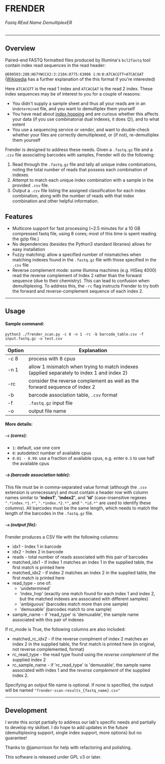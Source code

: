 # FRENDER

###### Fastq REad Name DemultiplexER

---
## Overview
Paired-end FASTQ formatted files produced by Illumina's ```bcl2fastq``` tool contain index read sequences in the read header:

```@E00503:288:HG7YWCCX2:3:2104:8775:63806 1:N:0:ATCACGTT+ATCACGAT```
([Wikipedia](https://en.wikipedia.org/wiki/FASTQ_format) has a further explanation of the this format if you're interested) 

Here ```ATCACGTT``` is the read 1 index and ```ATCACGAT``` is the read 2 index. These index sequences may be of interest to you for a couple of reasons:
* You didn't supply a sample sheet and thus all your reads are in an ```Undetermined``` file, and you want to demultiplex them yourself
* You have read about [index hopping](https://www.illumina.com/techniques/sequencing/ngs-library-prep/multiplexing/index-hopping.html#:~:text=What%20is%20Index%20Hopping%3F%20Index%20hopping%20or%20index,to%20a%20different%20index%20%28in%20the%20multiplexed%20pool%29.) and are curious whether this affects your data (if you use combinatorial dual indexes, it does :wink:), and to what extent
* You use a sequencing service or vendor, and want to double-check whether your files are correctly demultiplexed, or (if not), re-demultiplex them yourself

Frender is designed to address these needs. Given a ```.fastq.gz``` file and a ```.csv``` file associating barcodes with samples, Frender will do the following:

1. Read through the ```.fastq.gz``` file  and tally all unique index combinations, noting the total number of reads that possess each combination of indexes.
2. Attempt to match each unique index combination with a sample in the provided ```.csv``` file.
3. Output a ```.csv``` file listing the assigned classification for each index combination, along with the number of reads with that index combination and other helpful information.

## Features

* Multicore support for fast processing (~2.5 minutes for a 10 GB compressed fastq file, using 8 cores; most of this time is spent reading the gzip file.)
* No dependencies (besides the Python3 standard libraries) allows for easy installation
* Fuzzy matching: allow a specified number of mismatches when matching indexes found in the ```.fastq.gz``` file with those specified in the ```.csv``` file
* Reverse complement mode: some Illumina machines (e.g. HiSeq 4000) read the reverse complement of Index 2 rather than the forward sequence (due to their chemistry). This can lead to confusion when demultiplexing. To address this, the ```-rc``` flag instructs Frender to try both the forward and reverse-complement sequence of each index 2.

---


## Usage

#### Sample command:
```python3 ./frender_scan.py -c 8 -n 1 -rc -b barcode_table.csv -f input.fastq.gz -o test.csv```

Option|Explanation
--|--
-c 8 | process with 8 cpus
-n 1 | allow 1 mismatch when trying to match indexes (applied separately to index 1 and index 2)
-rc | consider the reverse complement as well as the forward sequence of index 2
-b | barcode association table, ```.csv``` format
-f | ```.fastq.gz``` input file
-o | output file name

#### More details:

##### ```-c``` (cores):
* ```1```: default, use one core
* ```0```: autodetect number of available cpus
* ```0.01 - 0.99```: use a fraction of available cpus, e.g. enter ```0.5``` to use half the available cpus

##### ```-b``` (barcode association table):

This file must be in comma-separated value format (although the ```.csv``` extension is unnecessary) and must contain a header row with column names similar to **'index1'**, **'index2'**, and **'id'** (case-insensitive regexes ```".*index.*1.*"```, ```".*index.*2.*"```, and ```".*id.*"``` are used to identify these columns). All barcodes must be the same length, which needs to match the length of the barcodes in the ```.fastq.gz``` file. 

##### ```-o``` (output file):

Frender produces a CSV file with the following columns:
* idx1 - Index 1 in barcode
* idx2 - Index 2 in barcode
* reads - total number of reads associated with this pair of barcodes
* matched_idx1 - if index 1 matches an index 1 in the supplied table, the first match is printed here
* matched_idx2 - if index 2 matches an index 2 in the supplied table, the first match is printed here
* read_type - one of:
    - 'undetermined'
    - 'index_hop' (exactly one match found for each index 1 and index 2, but the matched indexes are associated with different samples)
    - 'ambiguous' (barcodes match more than one sample)
    - 'demuxable' (barcodes match to one sample)
* sample_name - if 'read_type' is 'demuxable', the sample name associated with this pair of indexes

If rc_mode is True, the following columns are also included:
* matched_rc_idx2 - if the reverse complment of index 2 matches an index 2 in the supplied table, the first match is printed here (in original, not reverse complemented, format)
* rc_read_type - the read type found using the *reverse complement* of the supplied index 2
* rc_sample_name - if 'rc_read_type' is 'demuxable', the sample name associated with index 1 and the *reverse complement* of the supplied index 2.

Specifying an output file name is optional. If none is specified, the output will be named ```"frender-scan-results_{fastq_name}.csv"```

---
## Development

I wrote this script partially to address our lab's specific needs and partially to develop my skillset. I do hope to add updates in the future (demultiplexing support, single index support, more options) but no guarantee!

Thanks to @jamorrison for help with refactoring and polishing.

This software is released under GPL v3 or later. 
